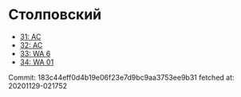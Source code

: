 # Столповский
- [31: AC](31.md)
- [32: AC](32.md)
- [33: WA 6](33.md)
- [34: WA 01](34.md)

Commit: 183c44eff0d4b19e06f23e7d9bc9aa3753ee9b31
 fetched at: 20201129-021752
